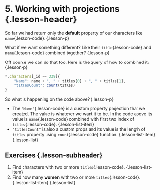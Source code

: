 # 5. Working with projections {.lesson-header}

So far we had return only the **default** property of our characters like `name`{.lesson-code}. {.lesson-p}

What if we want something different? Like their `title`{.lesson-code} and `name`{.lesson-code} combined together? {.lesson-p}

Off course we can do that too. Here is the query of how to combined it: {.lesson-p}

```js {.lesson-pre}
*.characters[_id == 339]{
    "Name": name + ", " + titles[0] + ", " + titles[1],
    "titlesCount": count(titles)
}
```

So what is happening on the code above? {.lesson-p}

- The `"Name"`{.lesson-code} is a custom property projection that we created. The value is whatever we want it to be. In the code above its value is `name`{.lesson-code} combined with first two index of `titles`{.lesson-code}. {.lesson-list-item}
- `"titlesCount"` is also a custom props and its value is the length of `titles` property using `count`{.lesson-code} function. {.lesson-list-item}
  {.lesson-list}

## Exercises {.lesson-subheader}

1. Find characters with two or more `titles`{.lesson-code}. {.lesson-list-item}
2. Find how many **women** with two or more `titles`{.lesson-code}. {.lesson-list-item}
   {.lesson-list}
